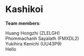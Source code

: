 # Kashikoi

**Team members**:

Huang Hongzhi (ZLELGH)<br/>
Phommachanh Sayalath (FMXDL2)<br/>
Yukihira Kenichi (UU43P9)<br/>
Hello